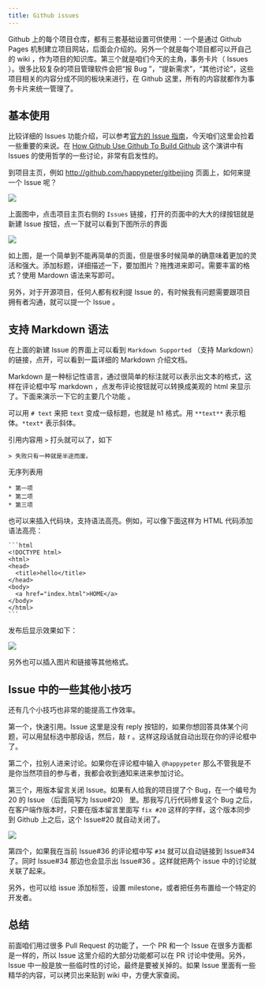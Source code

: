 ```yaml
---
title: Github issues
---
```


Github 上的每个项目仓库，都有三套基础设置可供使用：一个是通过 Github Pages 机制建立项目网站，后面会介绍的。另外一个就是每个项目都可以开自己的 wiki ，作为项目的知识库。第三个就是咱们今天的主角，事务卡片（ Issues ）。很多比较复杂的项目管理软件会把“报 Bug ”，“提新需求”，“其他讨论”，这些项目相关的内容分成不同的板块来进行，在 Github 这里，所有的内容就都作为事务卡片来统一管理了。

## 基本使用

比较详细的 Issues 功能介绍，可以参考[官方的 Issue 指南](https://guides.github.com/features/issues/)，今天咱们这里会捡着一些重要的来说。在 [How Github Use Github To Build Github](https://zachholman.com/talk/how-github-uses-github-to-build-github/) 这个演讲中有 Issues 的使用哲学的一些讨论，非常有启发性的。

到项目主页，例如 http://github.com/happypeter/gitbeijing 页面上，如何来提一个 Issue 呢？

![](https://happypeter.github.io/images/2019031806.jpg)


上面图中，点击项目主页右侧的 `Issues` 链接，打开的页面中的大大的绿按钮就是新建 Issue 按钮，点一下就可以看到下图所示的界面

![](https://happypeter.github.io/images/2019031807.jpg)

如上图，是一个简单到不能再简单的页面，但是很多时候简单的确意味着更加的灵活和强大。添加标题，详细描述一下，要加图片？拖拽进来即可。需要丰富的格式？使用 Mardown 语法来写即可。

另外，对于开源项目，任何人都有权利提 Issue 的，有时候我有问题需要跟项目拥有者沟通，就可以提一个 Issue 。

## 支持 Markdown 语法

在上面的新建 Issue 的界面上可以看到 `Markdown Supported` （支持 Markdown）的链接，点开，可以看到一篇详细的 Markdown 介绍文档。

Markdown 是一种标记性语言，通过很简单的标注就可以表示出文本的格式，这样在评论框中写 markdown ，点发布评论按钮就可以转换成美观的 html 来显示了。下面来演示一下它的主要几个功能 。

可以用 `# text` 来把 `text` 变成一级标题，也就是 h1 格式。用 `**text**` 表示粗体。`*text*` 表示斜体。

引用内容用 `>` 打头就可以了，如下

```
> 失败只有一种就是半途而废。
```


无序列表用


```
* 第一项
* 第二项
* 第三项
```

也可以来插入代码块，支持语法高亮。例如，可以像下面这样为 HTML 代码添加语法高亮：

    ```html
    <!DOCTYPE html>
    <html>
    <head>
      <title>hello</title>
    </head>
    <body>
      <a href="index.html">HOME</a>
    </body>
    </html>
    ```

发布后显示效果如下：

![](https://happypeter.github.io/images/2019031808.jpg)

另外也可以插入图片和链接等其他格式。

## Issue 中的一些其他小技巧

还有几个小技巧也非常的能提高工作效率。

第一个，快速引用。Issue 这里是没有 reply 按钮的，如果你想回答具体某个问题，可以用鼠标选中那段话，然后，敲 r 。这样这段话就自动出现在你的评论框中了。

第二个，拉别人进来讨论。如果你在评论框中输入 `@happypeter` 那么不管我是不是你当然项目的参与者，我都会收到通知来进来参加讨论。

第三个，用版本留言关闭 Issue。如果有人给我的项目提了个 Bug，在一个编号为 20 的 Issue （后面简写为 Issue#20） 里。那我写几行代码修复这个 Bug 之后，在客户端作版本时，只要在版本留言里面写 `fix #20` 这样的字样，这个版本同步到 Github 上之后，这个 Issue#20 就自动关闭了。

![](https://happypeter.github.io/images/2019031809.jpg)

第四个，如果我在当前 Issue#36 的评论框中写 `#34` 就可以自动链接到 Issue#34 了。同时 Issue#34 那边也会显示出 Issue#36 。这样就把两个 issue 中的讨论就关联了起来。

另外，也可以给 issue 添加标签，设置 milestone，或者把任务布置给一个特定的开发者。

## 总结

前面咱们用过很多 Pull Request 的功能了，一个 PR 和一个 Issue 在很多方面都是一样的，所以 Issue 这里介绍的大部分功能都可以在 PR 讨论中使用。另外，Issue 中一般是放一些临时性的讨论，最终是要被关掉的。如果 Issue 里面有一些精华的内容，可以拷贝出来贴到 wiki 中，方便大家查阅。
